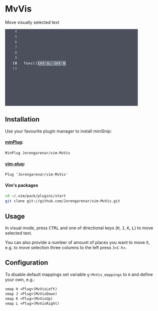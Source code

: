 MvVis
=====

Move visually selected text

![demo](demo.gif)

## Installation

Use your favourite plugin manager to install miniSnip:

#### [minPlug](https://github.com/Jorengarenar/minPlug):
```vim
MinPlug Jorengarenar/vim-MvVis
```

#### [vim-plug](https://github.com/junegunn/vim-plug):
```vim
Plug 'Jorengarenar/vim-MvVis'
```

#### Vim's packages
```bash
cd ~/.vim/pack/plugins/start
git clone git://github.com/Jorengarenar/vim-MvVis.git
```

## Usage

In visual mode, press <kbd>CTRL</kbd> and one of directional keys (<kbd>H</kbd>,
<kbd>J</kbd>, <kbd>K</kbd>, <kbd>L</kbd>) to move selected text.

You can also provide a number of amount of places you want to move it, e.g.
to move selection three columns to the left press `3<C-h>`.

## Configuration

To disable default mappings set variable `g:MvVis_mappings` to `0` and define
your own, e.g.:
```vim
vmap H <Plug>(MvVisLeft)
vmap J <Plug>(MvVisDown)
vmap K <Plug>(MvVisUp)
vmap L <Plug>(MvVisRight)
```
